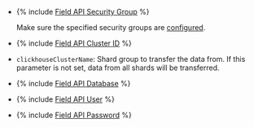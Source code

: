 * {% include [Field API Security Group](../../fields/common/api/security-groups.md) %}

   Make sure the specified security groups are [configured](../../../../managed-clickhouse/operations/connect/index.md#configuring-security-groups).

* {% include [Field API Cluster ID](../../fields/common/api/mdb-cluster-id.md) %}
* `clickhouseClusterName`: Shard group to transfer the data from. If this parameter is not set, data from all shards will be transferred.
* {% include [Field API Database](../../fields/common/api/database.md) %}
* {% include [Field API User](../../fields/common/api/user.md) %}
* {% include [Field API Password](../../fields/common/api/password.md) %}
